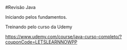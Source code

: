 #Revisão Java

Iniciando pelos fundamentos.

Treinando pelo curso da Udemy 

https://www.udemy.com/course/java-curso-completo/?couponCode=LETSLEARNNOWPP